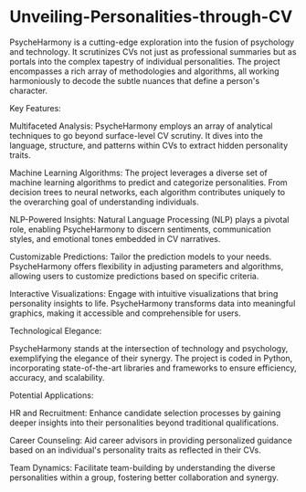 # Unveiling-Personalities-through-CV
PsycheHarmony is a cutting-edge exploration into the fusion of psychology and technology. It scrutinizes CVs not just as professional summaries but as portals into the complex tapestry of individual personalities. The project encompasses a rich array of methodologies and algorithms, all working harmoniously to decode the subtle nuances that define a person's character.

Key Features:

Multifaceted Analysis: PsycheHarmony employs an array of analytical techniques to go beyond surface-level CV scrutiny. It dives into the language, structure, and patterns within CVs to extract hidden personality traits.

Machine Learning Algorithms: The project leverages a diverse set of machine learning algorithms to predict and categorize personalities. From decision trees to neural networks, each algorithm contributes uniquely to the overarching goal of understanding individuals.

NLP-Powered Insights: Natural Language Processing (NLP) plays a pivotal role, enabling PsycheHarmony to discern sentiments, communication styles, and emotional tones embedded in CV narratives.

Customizable Predictions: Tailor the prediction models to your needs. PsycheHarmony offers flexibility in adjusting parameters and algorithms, allowing users to customize predictions based on specific criteria.

Interactive Visualizations: Engage with intuitive visualizations that bring personality insights to life. PsycheHarmony transforms data into meaningful graphics, making it accessible and comprehensible for users.

Technological Elegance:

PsycheHarmony stands at the intersection of technology and psychology, exemplifying the elegance of their synergy. The project is coded in Python, incorporating state-of-the-art libraries and frameworks to ensure efficiency, accuracy, and scalability.

Potential Applications:

HR and Recruitment: Enhance candidate selection processes by gaining deeper insights into their personalities beyond traditional qualifications.

Career Counseling: Aid career advisors in providing personalized guidance based on an individual's personality traits as reflected in their CVs.

Team Dynamics: Facilitate team-building by understanding the diverse personalities within a group, fostering better collaboration and synergy.
